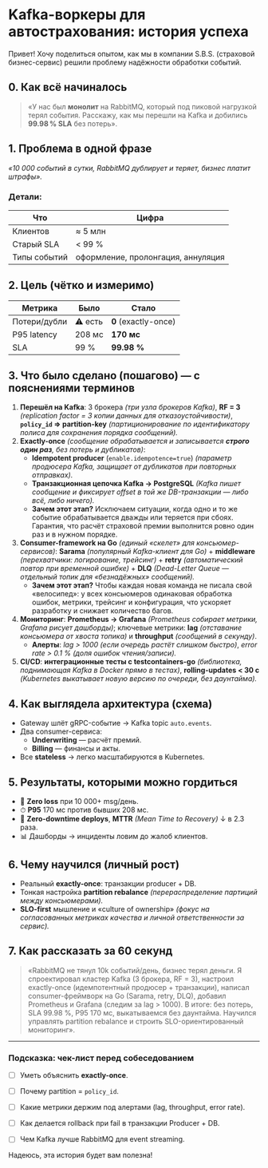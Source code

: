 # Kafka-воркеры для автострахования: история успеха

Привет! Хочу поделиться опытом, как мы в компании S.B.S. (страховой бизнес-сервис) решили проблему надёжности обработки событий.

## 0. Как всё начиналось
> «У нас был **монолит** на RabbitMQ, который под пиковой нагрузкой терял события. Расскажу, как мы перешли на Kafka и добились **99.98 % SLA** без потерь».

## 1. Проблема в одной фразе
*«10 000 событий в сутки, RabbitMQ дублирует и теряет, бизнес платит штрафы».*

### Детали:
| Что | Цифра |
|-----|-------|
| Клиентов | ≈ 5 млн |
| Старый SLA | < 99 % |
| Типы событий | оформление, пролонгация, аннуляция |

## 2. Цель (чётко и измеримо)
| Метрика | Было | Стало |
|---------|------|-------|
| Потери/дубли | ⚠️ есть | **0** (exactly-once) |
| P95 latency | 208 мс | **170 мс** |
| SLA | 99 % | **99.98 %** |

## 3. Что было сделано (пошагово) — с пояснениями терминов
1.  **Перешёл на Kafka**: 3 брокера *(три узла брокеров Kafka)*, **RF = 3** *(replication factor = 3 копии данных для отказоустойчивости)*, **`policy_id` ⇒ partition-key** *(партиционирование по идентификатору полиса для сохранения порядка сообщений).*  
2.  **Exactly-once** *(сообщение обрабатывается и записывается **строго один раз**, без потерь и дубликатов)*:
    *   **Idempotent producer** (`enable.idempotence=true`) *(параметр продюсера Kafka, защищает от дубликатов при повторных отправках).*  
    *   **Транзакционная цепочка Kafka → PostgreSQL** *(Kafka пишет сообщение и фиксирует offset в той же DB-транзакции — либо всё, либо ничего).*  
    *   **Зачем этот этап?** Исключаем ситуации, когда одно и то же событие обрабатывается дважды или теряется при сбоях. Гарантия, что расчёт страховой премии выполнится ровно один раз и в нужном порядке.
3.  **Consumer-framework на Go** *(единый «скелет» для консьюмер-сервисов)*: **Sarama** *(популярный Kafka-клиент для Go)* + **middleware** *(перехватчики: логирование, трейсинг)* + **retry** *(автоматический повтор при временной ошибке)* + **DLQ** *(Dead-Letter Queue — отдельный топик для «безнадёжных» сообщений).*  
    *   **Зачем этот этап?** Чтобы каждая новая команда не писала свой «велосипед»: у всех консьюмеров одинаковая обработка ошибок, метрики, трейсинг и конфигурация, что ускоряет разработку и снижает количество багов.
4.  **Мониторинг**: **Prometheus → Grafana** *(Prometheus собирает метрики, Grafana рисует дашборды)*; ключевые метрики: **lag** *(отставание консьюмера от хвоста топика)* и **throughput** *(сообщений в секунду)*.  
    *   **Алерты**: *lag > 1000* *(если очередь растёт слишком быстро)*, *error rate > 0.1 %* *(доля ошибок чтения/записи).*  
5.  **CI/CD**: **интеграционные тесты с testcontainers-go** *(библиотека, поднимающая Kafka в Docker прямо в тестах)*, **rolling-updates < 30 с** *(Kubernetes выкатывает новую версию по очереди, без даунтайма).*  

## 4. Как выглядела архитектура (схема)
*   Gateway шлёт gRPC-событие → Kafka topic `auto.events`.
*   Два consumer-сервиса:
    *   **Underwriting** — расчёт премий.
    *   **Billing** — финансы и акты.
*   Все **stateless** → легко масштабируются в Kubernetes.

## 5. Результаты, которыми можно гордиться
*   🥇 **Zero loss** при 10 000+ msg/день.
*   ⏱ **P95** 170 мс против бывших 208 мс.
*   🔄 **Zero-downtime deploys**, **MTTR** *(Mean Time to Recovery)* ↓ в 2.3 раза.
*   📊 Дашборды → инциденты ловим до жалоб клиентов.

## 6. Чему научился (личный рост)
*   Реальный **exactly-once**: транзакции producer + DB.
*   Тонкая настройка **partition rebalance** *(перераспределение партиций между консьюмерами).*  
*   **SLO-first** мышление и «culture of ownership» *(фокус на согласованных метриках качества и личной ответственности за сервис).*  

## 7. Как рассказать за 60 секунд
> «RabbitMQ не тянул 10k событий/день, бизнес терял деньги. Я спроектировал кластер Kafka (3 брокера, RF = 3), настроил exactly-once (идемпотентный продюсер + транзакции), написал consumer-фреймворк на Go (Sarama, retry, DLQ), добавил Prometheus и Grafana (следим за lag > 1000). В итоге: без потерь, SLA 99.98 %, P95 170 мс, выкатываемся без даунтайма. Научился управлять partition rebalance и строить SLO-ориентированный мониторинг».

---
### Подсказка: чек-лист перед собеседованием
- [ ] Уметь объяснить **exactly-once**.
- [ ] Почему partition = `policy_id`.
- [ ] Какие метрики держим под алертами (lag, throughput, error rate).
- [ ] Как делается rollback при fail в транзакции Producer + DB.
- [ ] Чем Kafka лучше RabbitMQ для event streaming.


Надеюсь, эта история будет вам полезна!

